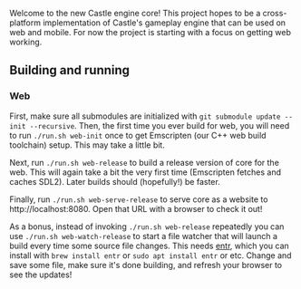 Welcome to the new Castle engine core! This project hopes to be a
cross-platform implementation of Castle's gameplay engine that can be used on
web and mobile. For now the project is starting with a focus on getting web
working.

## Building and running

### Web

First, make sure all submodules are initialized with `git submodule update
--init --recursive`. Then, the first time you ever build for web, you will need
to run `./run.sh web-init` once to get Emscripten (our C++ web build toolchain)
setup. This may take a little bit.

Next, run `./run.sh web-release` to build a release version of core for the
web. This will again take a bit the very first time (Emscripten fetches and
caches SDL2). Later builds should (hopefully!) be faster.

Finally, run `./run.sh web-serve-release` to serve core as a website to
http://localhost:8080. Open that URL with a browser to check it out!

As a bonus, instead of invoking `./run.sh web-release` repeatedly you can use
`./run.sh web-watch-release` to start a file watcher that will launch a build
every time some source file changes. This needs
[entr](http://eradman.com/entrproject/), which you can install with `brew
install entr` or `sudo apt install entr` or etc. Change and save some file,
make sure it's done building, and refresh your browser to see the updates!
